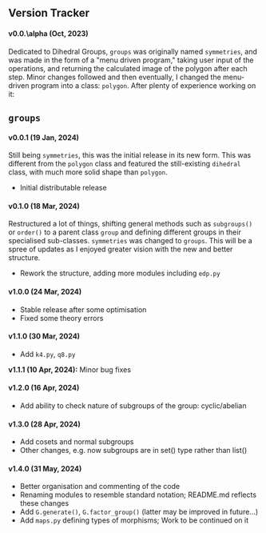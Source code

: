 ## Version Tracker

#### v0.0.\alpha (Oct, 2023)
Dedicated to Dihedral Groups, `groups` was originally named `symmetries`, and was made in the form of a "menu driven program," taking user input of the operations, and returning the calculated image of the polygon after each step. Minor changes followed and then eventually, I changed the menu-driven program into a class: `polygon`. After plenty of experience working on it:

## `groups`

#### v0.0.1 (19 Jan, 2024)
Still being `symmetries`, this was the initial release in its new form. This was different from the `polygon` class and featured the still-existing `dihedral` class, with much more solid shape than `polygon`.

- Initial distributable release

#### v0.1.0 (18 Mar, 2024)
Restructured a lot of things, shifting general methods such as `subgroups()` or `order()` to a parent class `group` and defining different groups in their specialised sub-classes. `symmetries` was changed to `groups`. This will be a spree of updates as I enjoyed greater vision with the new and better structure.

- Rework the structure, adding more modules including `edp.py`

#### v1.0.0 (24 Mar, 2024)
- Stable release after some optimisation
- Fixed some theory errors

#### v1.1.0 (30 Mar, 2024)
- Add `k4.py`, `q8.py`

**v1.1.1 (10 Apr, 2024):** Minor bug fixes

#### v1.2.0 (16 Apr, 2024)
- Add ability to check nature of subgroups of the group: cyclic/abelian

#### v1.3.0 (28 Apr, 2024)
- Add cosets and normal subgroups
- Other changes, e.g. now subgroups are in set() type rather than list()

#### v1.4.0 (31 May, 2024)
- Better organisation and commenting of the code
- Renaming modules to resemble standard notation; README.md reflects these changes
- Add `G.generate()`, `G.factor_group()` (latter may be improved in future...)
- Add `maps.py` defining types of morphisms; Work to be continued on it